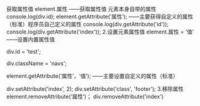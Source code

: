 获取属性值
element.属性 ——获取属性值 元素本身自带的属性
console.log(div.id);
element.getAttribute(‘属性’); ——主要获得自定义的属性（标准）程序员自己定义的属性
console.log(div.getAttribute('id'));
console.log(div.getAttribute('index'));
2.设置元素属性值
element.属性 = ‘值’ ——设置内置属性值

div.id = 'test';

div.className = 'navs';

element.getAttribute(‘属性’，‘值’); ——主要设置自定义的属性（标准）

div.setAttribute('index', 2);
div.setAttribute('class', 'footer');
3.移除属性
element.removeAttribute(‘属性’)；
div.removeAttribute('index')